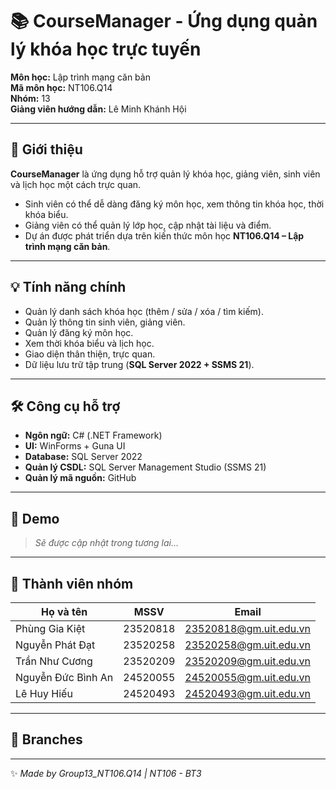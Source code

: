 # 📚 CourseManager - Ứng dụng quản lý khóa học trực tuyến  
  


**Môn học:** Lập trình mạng căn bản <br>
**Mã môn học:** NT106.Q14 <br>
**Nhóm:** 13 <br>
**Giảng viên hướng dẫn:** Lê Minh Khánh Hội

---

## 📝 Giới thiệu
**CourseManager** là ứng dụng hỗ trợ quản lý khóa học, giảng viên, sinh viên và lịch học một cách trực quan.  

- Sinh viên có thể dễ dàng đăng ký môn học, xem thông tin khóa học, thời khóa biểu.  
- Giảng viên có thể quản lý lớp học, cập nhật tài liệu và điểm.  
- Dự án được phát triển dựa trên kiến thức môn học **NT106.Q14 – Lập trình mạng căn bản**.  

---

## 💡 Tính năng chính
- Quản lý danh sách khóa học (thêm / sửa / xóa / tìm kiếm).  
- Quản lý thông tin sinh viên, giảng viên.  
- Quản lý đăng ký môn học.  
- Xem thời khóa biểu và lịch học.  
- Giao diện thân thiện, trực quan.  
- Dữ liệu lưu trữ tập trung (**SQL Server 2022 + SSMS 21**).  

---

## 🛠️ Công cụ hỗ trợ
- **Ngôn ngữ:** C# (.NET Framework)  
- **UI:** WinForms + Guna UI  
- **Database:** SQL Server 2022  
- **Quản lý CSDL:** SQL Server Management Studio (SSMS 21)  
- **Quản lý mã nguồn:** GitHub  

---

## 📸 Demo
> *Sẽ được cập nhật trong tương lai...*  

---

## 👥 Thành viên nhóm
| Họ và tên             | MSSV     | Email                  |
|------------------------|----------|------------------------|
| Phùng Gia Kiệt         | 23520818 | 23520818@gm.uit.edu.vn |
| Nguyễn Phát Đạt        | 23520258 | 23520258@gm.uit.edu.vn |
| Trần Như Cương         | 23520209 | 23520209@gm.uit.edu.vn |
| Nguyễn Đức Bình An     | 24520055 | 24520055@gm.uit.edu.vn |
| Lê Huy Hiếu            | 24520493 | 24520493@gm.uit.edu.vn |

---

## 🔀 Branches 
---

✨ *Made by Group13_NT106.Q14 | NT106 - BT3*
